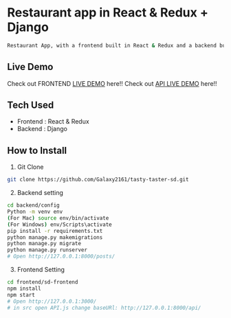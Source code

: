 # Restaurant app in React & Redux + Django
```bash
Restaurant App, with a frontend built in React & Redux and a backend built in Django API.
```
## Live Demo
Check out FRONTEND [LIVE DEMO](https://tasty-taster-frontend.netlify.app/) here!! Check out [API LIVE DEMO](https://tasty-taster-backend.onrender.com/) here!!
## Tech Used
* Frontend : React & Redux
* Backend : Django
## How to Install
1. Git Clone
```bash
git clone https://github.com/Galaxy2161/tasty-taster-sd.git
```
2. Backend setting
```bash
cd backend/config
Python -m venv env
(For Mac) source env/bin/activate
(For Windows) env/Scripts\activate
pip install -r requirements.txt
python manage.py makemigrations
python manage.py migrate
python manage.py runserver
# Open http://127.0.0.1:8000/posts/
```
3. Frontend Setting
```bash
cd frontend/sd-frontend
npm install
npm start
# Open http://127.0.0.1:3000/
# in src open API.js change baseURl: http://127.0.0.1:8000/api/
```
